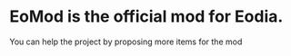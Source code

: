 # EoMod is the official mod for Eodia.

You can help the project by proposing more items for the mod
